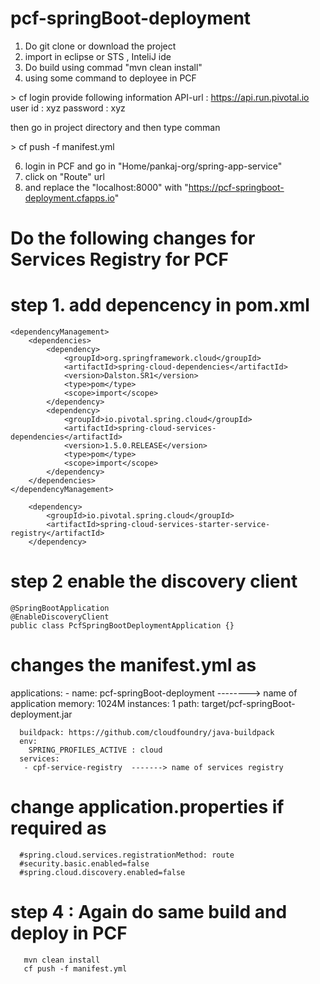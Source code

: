 # pcf-springBoot-deployment

1. Do git clone or download the project 
2. import in eclipse or STS , InteliJ ide
3. Do build using commad "mvn clean install"
4. using some command to deployee in PCF

  \> cf login 
   provide following information
   API-url : https://api.run.pivotal.io
   user id : xyz
   password : xyz
   
   then go in project directory and then type comman
   
   \> cf push -f manifest.yml
 
 6. login in PCF and go in "Home/pankaj-org/spring-app-service"
 7. click on "Route" url
 8. and replace the "localhost:8000" with "https://pcf-springboot-deployment.cfapps.io"
 
 # Do the following changes for Services Registry for PCF
 
 # step 1. add depencency in pom.xml
   <!-- service registry -->
	<dependencyManagement>
		<dependencies>
			<dependency>
				<groupId>org.springframework.cloud</groupId>
				<artifactId>spring-cloud-dependencies</artifactId>
				<version>Dalston.SR1</version>
				<type>pom</type>
				<scope>import</scope>
			</dependency>
			<dependency>
				<groupId>io.pivotal.spring.cloud</groupId>
				<artifactId>spring-cloud-services-dependencies</artifactId>
				<version>1.5.0.RELEASE</version>
				<type>pom</type>
				<scope>import</scope>
			</dependency>
		</dependencies>
	</dependencyManagement>
  
  <!-- service registry -->
		<dependency>
			<groupId>io.pivotal.spring.cloud</groupId>
			<artifactId>spring-cloud-services-starter-service-registry</artifactId>
		</dependency>
    
  # step 2 enable the discovery client
    @SpringBootApplication
    @EnableDiscoveryClient
    public class PcfSpringBootDeploymentApplication {}
    
 # changes the manifest.yml as 
  applications:
    - name: pcf-springBoot-deployment  --------> name of application
      memory: 1024M
      instances: 1
      path: target/pcf-springBoot-deployment.jar
 
      buildpack: https://github.com/cloudfoundry/java-buildpack
      env:
        SPRING_PROFILES_ACTIVE : cloud
      services:
       - cpf-service-registry  -------> name of services registry
       
  # change application.properties if required as 
      #spring.cloud.services.registrationMethod: route
      #security.basic.enabled=false
      #spring.cloud.discovery.enabled=false  
 # step 4 : Again do same build and deploy in PCF     
       mvn clean install
       cf push -f manifest.yml
      



 
 
 
   
   
   
